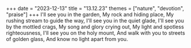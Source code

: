 +++
date = "2023-12-13"
title = "13.12.23"
themes = ["nature", "devotion", "praise"]
+++
I'll see you in the garden,
My rock and hiding place,
My rushing stream to guide the way,
I'll see you in the quiet glade,
I'll see you by the mottled crags,
My song and glory crying out,
My light and spotless righteousness,
I'll see you on the holy mount,
And walk with you to streets of golden glass,
And know no light apart from you.
